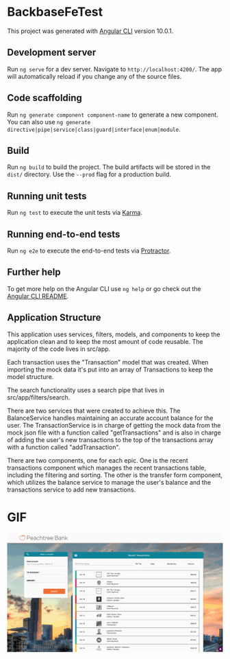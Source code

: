 # BackbaseFeTest

This project was generated with [Angular CLI](https://github.com/angular/angular-cli) version 10.0.1.

## Development server

Run `ng serve` for a dev server. Navigate to `http://localhost:4200/`. The app will automatically reload if you change any of the source files.

## Code scaffolding

Run `ng generate component component-name` to generate a new component. You can also use `ng generate directive|pipe|service|class|guard|interface|enum|module`.

## Build

Run `ng build` to build the project. The build artifacts will be stored in the `dist/` directory. Use the `--prod` flag for a production build.

## Running unit tests

Run `ng test` to execute the unit tests via [Karma](https://karma-runner.github.io).

## Running end-to-end tests

Run `ng e2e` to execute the end-to-end tests via [Protractor](http://www.protractortest.org/).

## Further help

To get more help on the Angular CLI use `ng help` or go check out the [Angular CLI README](https://github.com/angular/angular-cli/blob/master/README.md).

## Application Structure

This application uses services, filters, models, and components to keep the application clean and to keep the most amount of code reusable. The majority of the code lives in src/app.

Each transaction uses the "Transaction" model that was created. When importing the mock data it's put into an array of Transactions to keep the model structure.

The search functionality uses a search pipe that lives in src/app/filters/search.

There are two services that were created to achieve this. The BalanceService handles maintaining an accurate account balance for the user. The TransactionService is in charge of getting the mock data from the mock json file with a function called "getTransactions" and is also in charge of adding the user's new transactions to the top of the transactions array with a function called "addTransaction".

There are two components, one for each epic. One is the recent transactions component which manages the recent transactions table, including the filtering and sorting. The other is the transfer form component, which utilizes the balance service to manage the user's balance and the transactions service to add new transactions.

# GIF

![Backbase](https://github.com/ldinatale1182/backbase-code-challenge/blob/master/Backbase.gif?raw=true)
